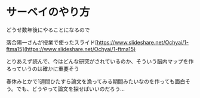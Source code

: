 # サーベイのやり方

どうせ数年後にやることになるので

落合陽一さんが授業で使ったスライド[https://www.slideshare.net/Ochyai/1-ftma15](https://www.slideshare.net/Ochyai/1-ftma15)

とりあえず読んで、今はどんな研究がされているのか、そういう脳内マップを作るっていうのは確かに重要そう

春休みとかで1週間ひたすら論文を漁ってみる期間みたいなのを作っても面白そう。でも、どうやって論文を探せばいいのだろう...
